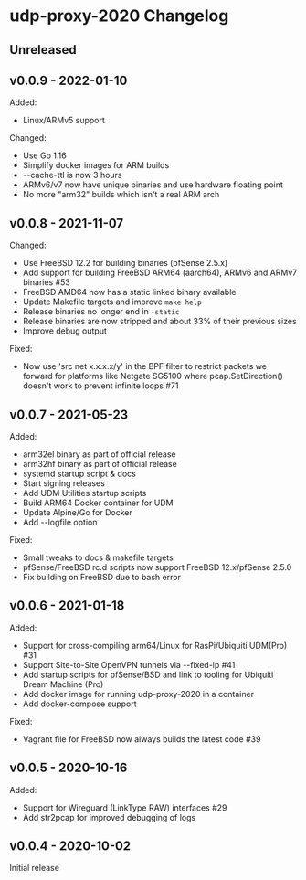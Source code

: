 # udp-proxy-2020 Changelog

## Unreleased

## v0.0.9 - 2022-01-10

Added:

 - Linux/ARMv5 support

Changed:

 - Use Go 1.16
 - Simplify docker images for ARM builds 
 - --cache-ttl is now 3 hours
 - ARMv6/v7 now have unique binaries and use hardware floating point
 - No more "arm32" builds which isn't a real ARM arch

## v0.0.8 - 2021-11-07

Changed:

 - Use FreeBSD 12.2 for building binaries (pfSense 2.5.x)
 - Add support for building FreeBSD ARM64 (aarch64), ARMv6 and ARMv7 binaries #53
 - FreeBSD AMD64 now has a static linked binary available
 - Update Makefile targets and improve `make help`
 - Release binaries no longer end in `-static`
 - Release binaries are now stripped and about 33% of their previous sizes
 - Improve debug output

Fixed: 

- Now use 'src net x.x.x.x/y' in the BPF filter to restrict packets we forward
    for platforms like Netgate SG5100 where pcap.SetDirection() doesn't work 
    to prevent infinite loops #71

## v0.0.7 - 2021-05-23

Added:

 - arm32el binary as part of official release
 - arm32hf binary as part of official release
 - systemd startup script & docs
 - Start signing releases
 - Add UDM Utilities startup scripts
 - Build ARM64 Docker container for UDM
 - Update Alpine/Go for Docker
 - Add --logfile option

Fixed:

 - Small tweaks to docs & makefile targets
 - pfSense/FreeBSD rc.d scripts now support FreeBSD 12.x/pfSense 2.5.0
 - Fix building on FreeBSD due to bash error

## v0.0.6 - 2021-01-18

Added:

- Support for cross-compiling arm64/Linux for RasPi/Ubiquiti UDM(Pro) #31
- Support Site-to-Site OpenVPN tunnels via --fixed-ip #41
- Add startup scripts for pfSense/BSD and link to tooling for Ubiquiti Dream
    Machine (Pro)
- Add docker image for running udp-proxy-2020 in a container
- Add docker-compose support

Fixed:

- Vagrant file for FreeBSD now always builds the latest code #39

## v0.0.5 - 2020-10-16

Added:

- Support for Wireguard (LinkType RAW) interfaces #29
- Add str2pcap for improved debugging of logs

## v0.0.4 - 2020-10-02

Initial release
